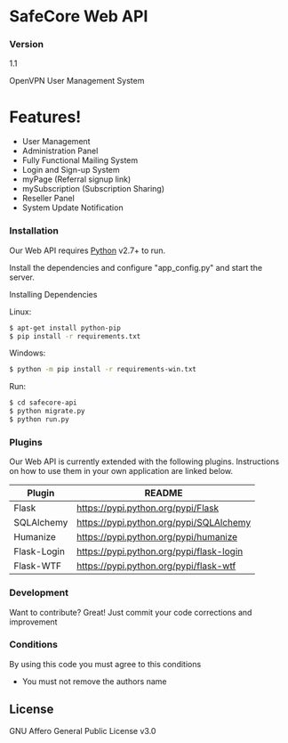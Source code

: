 # SafeCore Web API
### Version
1.1

OpenVPN User Management System

# Features!
  - User Management
  - Administration Panel
  - Fully Functional Mailing System
  - Login and Sign-up System
  - myPage (Referral signup link)
  - mySubscription  (Subscription Sharing)
  - Reseller Panel
  - System Update Notification
 
### Installation

Our Web API requires [Python](http://python.org/) v2.7+ to run.

Install the dependencies and configure "app_config.py" and start the server.

Installing Dependencies

Linux:
```sh
$ apt-get install python-pip
$ pip install -r requirements.txt
```

Windows:
```sh
$ python -m pip install -r requirements-win.txt
```

Run:
```sh
$ cd safecore-api
$ python migrate.py
$ python run.py
```

### Plugins

Our Web API is currently extended with the following plugins. Instructions on how to use them in your own application are linked below.

| Plugin | README |
| ------ | ------ |
| Flask | https://pypi.python.org/pypi/Flask |
| SQLAlchemy | https://pypi.python.org/pypi/SQLAlchemy |
| Humanize | https://pypi.python.org/pypi/humanize |
| Flask-Login | https://pypi.python.org/pypi/flask-login |
| Flask-WTF | https://pypi.python.org/pypi/flask-wtf |


### Development

Want to contribute? Great!
Just commit your code corrections and improvement

### Conditions

By using this code you must agree to this conditions
   - You must not remove the authors name 

License
----
GNU Affero General Public License v3.0

